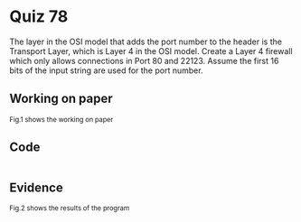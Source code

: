 # Quiz 78

The layer in the OSI model that adds the port number to the header is the Transport Layer, which is Layer 4 in the OSI model. Create a Layer 4 firewall which only allows connections in Port 80 and 22123. Assume the first 16 bits of the input string are used for the port number.

## Working on paper

<sub>Fig.1 shows the working on paper


## Code

```py

```

## Evidence

<sub>Fig.2 shows the results of the program
